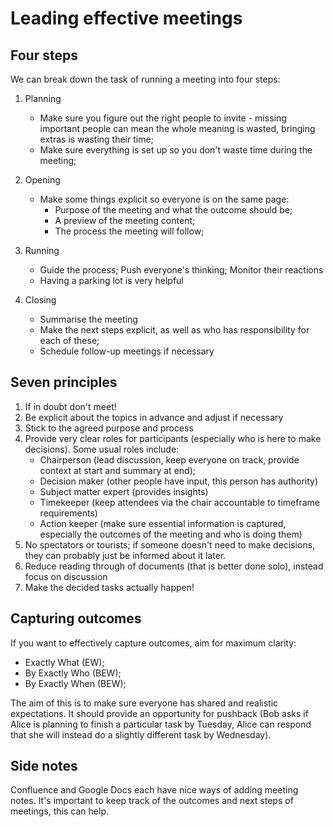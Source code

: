 # Leading effective meetings

## Four steps

We can break down the task of running a meeting into four steps:

1. Planning
   - Make sure you figure out the right people to invite - missing important people can mean the whole meaning is wasted, bringing extras is wasting their time;
   - Make sure everything is set up so you don't waste time during the meeting;

2. Opening
   - Make some things explicit so everyone is on the same page:
     - Purpose of the meeting and what the outcome should be;
     - A preview of the meeting content;
     - The process the meeting will follow;

3. Running
    - Guide the process; Push everyone's thinking; Monitor their reactions
    - Having a parking lot is very helpful

4. Closing
   - Summarise the meeting
   - Make the next steps explicit, as well as who has responsibility for each of these;
   - Schedule follow-up meetings if necessary

## Seven principles

1. If in doubt don't meet!
2. Be explicit about the topics in advance and adjust if necessary
3. Stick to the agreed purpose and process
4. Provide very clear roles for participants (especially who is here to make decisions). Some usual roles include:
   - Chairperson (lead discussion, keep everyone on track, provide context at start and summary at end);
   - Decision maker (other people have input, this person has authority)
   - Subject matter expert (provides insights)
   - Timekeeper (keep attendees via the chair accountable to timeframe requirements)
   - Action keeper (make sure essential information is captured, especially the outcomes of the meeting and who is doing them)
5. No spectators or tourists; if someone doesn't need to make decisions, they can probably just be informed about it later.
6. Reduce reading through of documents (that is better done solo), instead focus on discussion
7. Make the decided tasks actually happen!

## Capturing outcomes

If you want to effectively capture outcomes, aim for maximum clarity:
 - Exactly What (EW);
 - By Exactly Who (BEW);
 - By Exactly When (BEW);

The aim of this is to make sure everyone has shared and realistic expectations. It should provide an opportunity for pushback (Bob asks if Alice is planning to finish a particular task by Tuesday, Alice can respond that she will instead do a slightly different task by Wednesday).

## Side notes

Confluence and Google Docs each have nice ways of adding meeting notes. It's important to keep track of the outcomes and next steps of meetings, this can help.